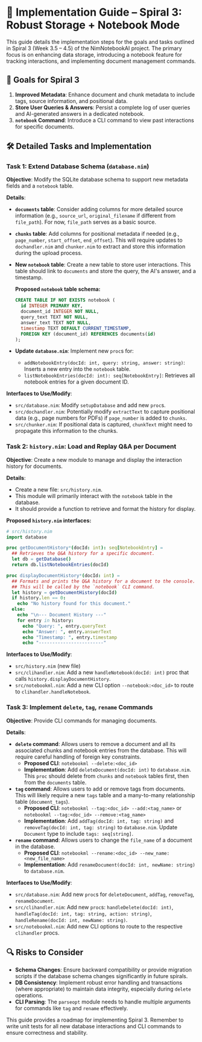 # 📝 Implementation Guide – Spiral 3: Robust Storage + Notebook Mode

This guide details the implementation steps for the goals and tasks outlined in Spiral 3 (Week 3.5 – 4.5) of the NimNotebookAI project. The primary focus is on enhancing data storage, introducing a notebook feature for tracking interactions, and implementing document management commands.

## 🎯 Goals for Spiral 3

1.  **Improved Metadata**: Enhance document and chunk metadata to include tags, source information, and positional data.
2.  **Store User Queries & Answers**: Persist a complete log of user queries and AI-generated answers in a dedicated notebook.
3.  **`notebook` Command**: Introduce a CLI command to view past interactions for specific documents.

## 🛠️ Detailed Tasks and Implementation

### Task 1: Extend Database Schema (`database.nim`)

**Objective**: Modify the SQLite database schema to support new metadata fields and a `notebook` table.

**Details**:

*   **`documents` table**: Consider adding columns for more detailed source information (e.g., `source_url`, `original_filename` if different from `file_path`). For now, `file_path` serves as a basic source.
*   **`chunks` table**: Add columns for positional metadata if needed (e.g., `page_number`, `start_offset`, `end_offset`). This will require updates to `dochandler.nim` and `chunker.nim` to extract and store this information during the upload process.
*   **New `notebook` table**: Create a new table to store user interactions. This table should link to `documents` and store the query, the AI's answer, and a timestamp.

    **Proposed `notebook` table schema:**
    ```sql
    CREATE TABLE IF NOT EXISTS notebook (
      id INTEGER PRIMARY KEY,
      document_id INTEGER NOT NULL,
      query_text TEXT NOT NULL,
      answer_text TEXT NOT NULL,
      timestamp TEXT DEFAULT CURRENT_TIMESTAMP,
      FOREIGN KEY (document_id) REFERENCES documents(id)
    );
    ```

*   **Update `database.nim`**: Implement new `proc`s for:
    *   `addNotebookEntry(docId: int, query: string, answer: string)`: Inserts a new entry into the `notebook` table.
    *   `listNotebookEntries(docId: int): seq[NotebookEntry]`: Retrieves all notebook entries for a given document ID.

**Interfaces to Use/Modify**:

*   `src/database.nim`: Modify `setupDatabase` and add new `proc`s.
*   `src/dochandler.nim`: Potentially modify `extractText` to capture positional data (e.g., page numbers for PDFs) if `page_number` is added to `chunks`.
*   `src/chunker.nim`: If positional data is captured, `chunkText` might need to propagate this information to the chunks.

### Task 2: `history.nim`: Load and Replay Q&A per Document

**Objective**: Create a new module to manage and display the interaction history for documents.

**Details**:

*   Create a new file: `src/history.nim`.
*   This module will primarily interact with the `notebook` table in the database.
*   It should provide a function to retrieve and format the history for display.

**Proposed `history.nim` interfaces:**

```nim
# src/history.nim
import database

proc getDocumentHistory*(docId: int): seq[NotebookEntry] =
  ## Retrieves the Q&A history for a specific document.
  let db = getDatabase()
  return db.listNotebookEntries(docId)

proc displayDocumentHistory*(docId: int) =
  ## Formats and prints the Q&A history for a document to the console.
  ## This will be called by the `notebook` CLI command.
  let history = getDocumentHistory(docId)
  if history.len == 0:
    echo "No history found for this document."
  else:
    echo "\n--- Document History ---"
    for entry in history:
      echo "Query: ", entry.queryText
      echo "Answer: ", entry.answerText
      echo "Timestamp: ", entry.timestamp
      echo "------------------------"
```

**Interfaces to Use/Modify**:

*   `src/history.nim` (new file)
*   `src/clihandler.nim`: Add a new `handleNotebook(docId: int)` proc that calls `history.displayDocumentHistory`.
*   `src/notebookml.nim`: Add a new CLI option `--notebook:<doc_id>` to route to `clihandler.handleNotebook`.

### Task 3: Implement `delete`, `tag`, `rename` Commands

**Objective**: Provide CLI commands for managing documents.

**Details**:

*   **`delete` command**: Allows users to remove a document and all its associated chunks and notebook entries from the database. This will require careful handling of foreign key constraints.
    *   **Proposed CLI**: `notebookml --delete:<doc_id>`
    *   **Implementation**: Add `deleteDocument(docId: int)` to `database.nim`. This `proc` should delete from `chunks` and `notebook` tables first, then from the `documents` table.
*   **`tag` command**: Allows users to add or remove tags from documents. This will likely require a new `tags` table and a many-to-many relationship table (`document_tags`).
    *   **Proposed CLI**: `notebookml --tag:<doc_id> --add:<tag_name>` or `notebookml --tag:<doc_id> --remove:<tag_name>`
    *   **Implementation**: Add `addTag(docId: int, tag: string)` and `removeTag(docId: int, tag: string)` to `database.nim`. Update `Document` type to include `tags: seq[string]`.
*   **`rename` command**: Allows users to change the `file_name` of a document in the database.
    *   **Proposed CLI**: `notebookml --rename:<doc_id> --new_name:<new_file_name>`
    *   **Implementation**: Add `renameDocument(docId: int, newName: string)` to `database.nim`.

**Interfaces to Use/Modify**:

*   `src/database.nim`: Add new `proc`s for `deleteDocument`, `addTag`, `removeTag`, `renameDocument`.
*   `src/clihandler.nim`: Add new `proc`s: `handleDelete(docId: int)`, `handleTag(docId: int, tag: string, action: string)`, `handleRename(docId: int, newName: string)`.
*   `src/notebookml.nim`: Add new CLI options to route to the respective `clihandler` procs.

## 🔍 Risks to Consider

*   **Schema Changes**: Ensure backward compatibility or provide migration scripts if the database schema changes significantly in future spirals.
*   **DB Consistency**: Implement robust error handling and transactions (where appropriate) to maintain data integrity, especially during `delete` operations.
*   **CLI Parsing**: The `parseopt` module needs to handle multiple arguments for commands like `tag` and `rename` effectively.

This guide provides a roadmap for implementing Spiral 3. Remember to write unit tests for all new database interactions and CLI commands to ensure correctness and stability.